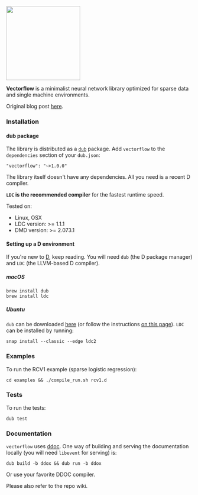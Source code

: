 <img src="http://ae.nflximg.net/vectorflow/vectorflow_logo.png" width="200">

**Vectorflow** is a minimalist neural network library optimized for sparse data and single machine environments.

Original blog post [here](https://medium.com/@NetflixTechBlog/introducing-vectorflow-fe10d7f126b8).

### Installation

#### dub package
The library is distributed as a [`dub`](https://code.dlang.org/) package. Add `vectorflow` to the `dependencies` section of your `dub.json`:
```
"vectorflow": "~>1.0.0"
```

The library itself doesn't have any dependencies. All you need is a recent D compiler.

**`LDC` is the recommended compiler** for the fastest runtime speed. 

Tested on:
- Linux, OSX
- LDC version: >= 1.1.1
- DMD version: >= 2.073.1

#### Setting up a D environment 
If you're new to [D](http://dlang.org/), keep reading. You will need `dub` (the D package manager) and `LDC` (the LLVM-based D compiler).
##### macOS
```
brew install dub
brew install ldc
```
##### Ubuntu
`dub` can be downloaded [here](https://code.dlang.org/download) (or follow the instructions [on this page](http://blog.ljdelight.com/installing-dlang-dmd-dub-on-ubuntu/)).
`LDC` can be installed by running:
```
snap install --classic --edge ldc2
```

### Examples
To run the RCV1 example (sparse logistic regression):
```
cd examples && ./compile_run.sh rcv1.d
```

### Tests
To run the tests:
```
dub test
```

### Documentation
`vectorflow` uses [ddoc](https://dlang.org/spec/ddoc.html).
One way of building and serving the documentation locally (you will need `libevent` for serving) is:
```
dub build -b ddox && dub run -b ddox
```
Or use your favorite DDOC compiler.

Please also refer to the repo wiki.
